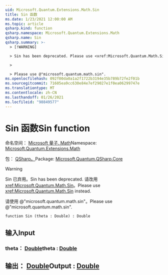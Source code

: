 ```yaml
---
uid: Microsoft.Quantum.Extensions.Math.Sin
title: Sin 函数
ms.date: 1/23/2021 12:00:00 AM
ms.topic: article
qsharp.kind: function
qsharp.namespace: Microsoft.Quantum.Extensions.Math
qsharp.name: Sin
qsharp.summary: >-
  > [!WARNING]

  > Sin has been deprecated. Please use <xref:Microsoft.Quantum.Math.Sin> instead.

  >

  > Please use @"microsoft.quantum.math.sin".
ms.openlocfilehash: 092f00da0a1a2f1722b3194e35b789b72fe2f01b
ms.sourcegitcommit: 71605ea9cc630e84e7ef29027e1f0ea06299747e
ms.translationtype: MT
ms.contentlocale: zh-CN
ms.lasthandoff: 01/26/2021
ms.locfileid: "98849577"
---
```

# <a name="sin-function"></a><span data-ttu-id="bf8ef-102">Sin 函数</span><span class="sxs-lookup"><span data-stu-id="bf8ef-102">Sin function</span></span>

<span data-ttu-id="bf8ef-103">命名空间： [Microsoft 量子. Math](xref:Microsoft.Quantum.Extensions.Math)</span><span class="sxs-lookup"><span data-stu-id="bf8ef-103">Namespace: [Microsoft.Quantum.Extensions.Math](xref:Microsoft.Quantum.Extensions.Math)</span></span>

<span data-ttu-id="bf8ef-104">包： [QSharp。](https://nuget.org/packages/Microsoft.Quantum.QSharp.Core)</span><span class="sxs-lookup"><span data-stu-id="bf8ef-104">Package: [Microsoft.Quantum.QSharp.Core](https://nuget.org/packages/Microsoft.Quantum.QSharp.Core)</span></span>


> [!WARNING]
> <span data-ttu-id="bf8ef-105">Sin 已弃用。</span><span class="sxs-lookup"><span data-stu-id="bf8ef-105">Sin has been deprecated.</span></span> <span data-ttu-id="bf8ef-106">请改用 <xref:Microsoft.Quantum.Math.Sin>。</span><span class="sxs-lookup"><span data-stu-id="bf8ef-106">Please use <xref:Microsoft.Quantum.Math.Sin> instead.</span></span>
>
> <span data-ttu-id="bf8ef-107">请使用 @"microsoft.quantum.math.sin"。</span><span class="sxs-lookup"><span data-stu-id="bf8ef-107">Please use @"microsoft.quantum.math.sin".</span></span>



```qsharp
function Sin (theta : Double) : Double
```


## <a name="input"></a><span data-ttu-id="bf8ef-108">输入</span><span class="sxs-lookup"><span data-stu-id="bf8ef-108">Input</span></span>

### <a name="theta--double"></a><span data-ttu-id="bf8ef-109">theta： [Double](xref:microsoft.quantum.lang-ref.double)</span><span class="sxs-lookup"><span data-stu-id="bf8ef-109">theta : [Double](xref:microsoft.quantum.lang-ref.double)</span></span>





## <a name="output--double"></a><span data-ttu-id="bf8ef-110">输出： [Double](xref:microsoft.quantum.lang-ref.double)</span><span class="sxs-lookup"><span data-stu-id="bf8ef-110">Output : [Double](xref:microsoft.quantum.lang-ref.double)</span></span>

